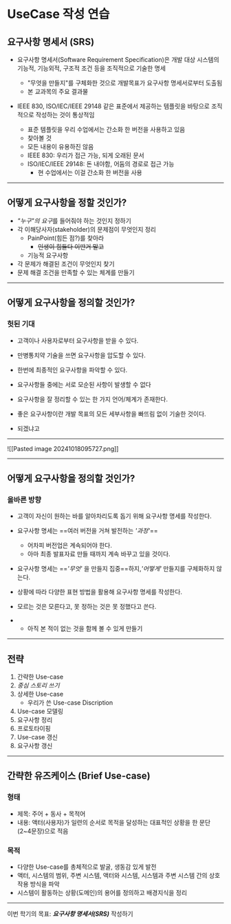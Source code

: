 # UseCase 작성 연습
## 요구사항 명세서 (SRS)
- 요구사항 명세서(Software Requirement Specification)은 개발 대상 시스템의 기능적, 기능외적, 구조적 조건 등을 조직적으로 기술한 명세
	- "무엇을 만들지"를 구체화한 것으로 개발목표가 요구사항 명세서로부터 도출됨
	- 본 교과목의 주요 결과물

- IEEE 830, ISO/IEC/IEEE 29148 같은 표준에서 제공하는 템플릿을 바탕으로 조직적으로 작성하는 것이 통상적임
	- 표준 템플릿을 우리 수업에서는 간소화 한 버전을 사용하고 있음
	- 찾아볼 것
	- 모든 내용이 유용하진 않음 
	- IEEE 830: 우리가 접근 가능, 되게 오래된 문서
	- ISO/IEC/IEEE 29148: 돈 내야함, 어둠의 경로로 접근 가능
		- 현 수업에서는 이걸 간소화 한 버전을 사용

---
## 어떻게 요구사항을 정할 것인가?
- *"누구"의 요구*를 들어줘야 하는 것인지 정하기
- 각 이해당사자(stakeholder)의 문제점이 무엇인지 정리
	- PainPoint(힘든 점?)를 찾아라
		- ~~인생이 힘들다 이딴거 말고~~
	- 기능적 요구사항
- 각 문제가 해결된 조건이 무엇인지 찾기
- 문제 해결 조건을 만족할 수 있는 체계를 만들기

---
## 어떻게 요구사항을 정의할 것인가?
### 헛된 기대
- 고객이나 사용자로부터 요구사항을 받을 수 있다.
- 만병통치약 기술을 쓰면 요구사항을 압도할 수 있다.
- 한번에 최종적인 요구사항을 파악할 수 있다.
- 요구사항들 중에는 서로 모순된 사항이 발생할 수 없다 
- 요구사항을 잘 정리할 수 있는 한 가지 언어/체계가 존재한다.
- 좋은 요구사항이란 개발 목표의 모든 세부사항을 빠뜨림 없이 기술한 것이다.

- 되겠냐고

---
![[Pasted image 20241018095727.png]]

---
## 어떻게 요구사항을 정의할 것인가?
### 올바른 방향
- 고객이 자신이 원하는 바를 알아차리도록 돕기 위해 요구사항 명세를 작성한다.

- 요구사항 명세는 ==여러 버전을 거쳐 발전하는 *'과정'*==
	- 어차피 버전업은 계속되어야 한다.
	- 아마 최종 발표자료 만들 때까지 계속 바꾸고 있을 것이다.

- 요구사항 명세는 ==*'무엇'* 을 만들지 집중==하지,*'어떻게'* 만들지를 구체화하지 않는다. 

- 상황에 따라 다양한 표현 방법을 활용해 요구사항 명세를 작성한다.

- 모르는 것은 모른다고, 못 정하는 것은 못 정했다고 쓴다.

- + 아직 본 적이 없는 것을 함께 볼 수 있게 만들기

---
## 전략
1. 간략한 Use-case
2. *중심 스토리 쓰기*
3. 상세한 Use-case
	- 우리가 쓴 Use-case Discription
1. Use-case 모델링
2. 요구사항 정리
3. 프로토타이핑
4. Use-case 갱신
5. 요구사항 갱신

---
## 간략한 유즈케이스 (Brief Use-case)
### 형태
- 제목: 주어 + 동사 + 목적어 
- 내용: 액터(사용자)가 일련의 순서로 목적을 달성하는 대표적인 상황을 한 문단(2~4문장)으로 적음

### 목적
- 다양한 Use-case를 총체적으로 발굴, 생동감 있게 발전
- 액터, 시스템의 범위, 주변 시스템, 액터와 시스템, 시스템과 주변 시스템 간의 상호작용 방식을 파악
- 시스템이 활동하는 상황(도메인)의 용어를 정의하고 배경지식을 정리

---

이번 학기의 목표: ***요구사항 명세서(SRS)*** 작성하기